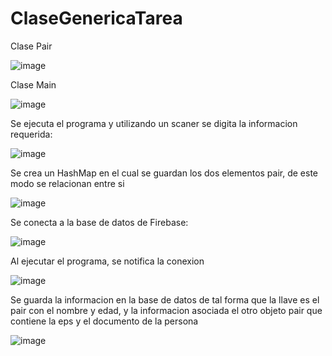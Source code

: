 # ClaseGenericaTarea
Clase Pair

![image](https://github.com/user-attachments/assets/42f37047-2013-438a-810f-cca1d44dcd6c)

Clase Main 

![image](https://github.com/user-attachments/assets/a0ff75c4-a8ec-40ac-b14d-618a217f9b78)

Se ejecuta el programa y utilizando un scaner se digita la informacion requerida:

![image](https://github.com/user-attachments/assets/0990fd41-fcf6-4eba-b4ec-4c8e60df77d1)

Se crea un HashMap en el cual se guardan los dos elementos pair, de este modo se relacionan entre si

![image](https://github.com/user-attachments/assets/31548d39-6987-4198-b497-e80a1f8ae1a5)

Se conecta a la base de datos de Firebase:

![image](https://github.com/user-attachments/assets/a1eb1720-afdf-4ce2-a4b5-3fbf1149c9e8)

Al ejecutar el programa, se notifica la conexion

![image](https://github.com/user-attachments/assets/28f54e29-e064-4e02-97b6-800b66bb0dee)

Se guarda la informacion en la base de datos de tal forma que la llave es el pair con el nombre y edad, y la informacion asociada el otro objeto pair que contiene la eps y el documento de la persona

![image](https://github.com/user-attachments/assets/23500807-0d4c-4558-9d44-1b4543259882)





